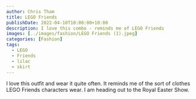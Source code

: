 ```yaml
---
author: Chris Tham
title: LEGO Friends
publishDate: 2022-04-10T10:00:00+10:00
description: I love this combo - reminds me of LEGO Friends
images: [../images/fashion/LEGO Friends (1).jpeg]
categories: [Fashion]
tags:
  - LEGO
  - Friends
  - lilac
  - skirt
---
```


I love this outfit and wear it quite often. It reminds me of the sort of
clothes LEGO Friends characters wear. I am heading out to the Royal Easter Show.
